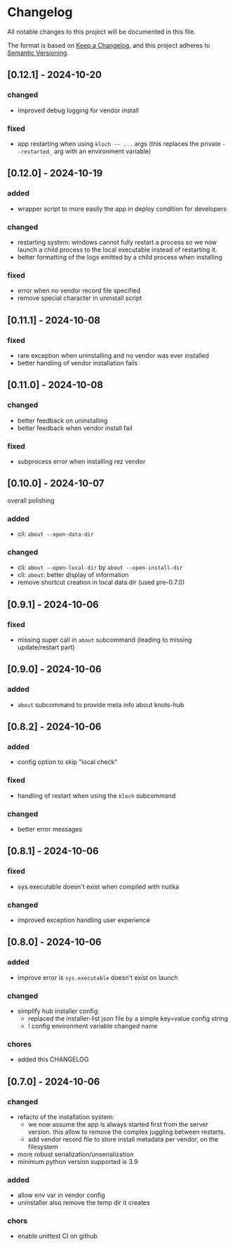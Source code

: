# Changelog

All notable changes to this project will be documented in this file.

The format is based on [Keep a Changelog](https://keepachangelog.com/en/1.0.0/),
and this project adheres to [Semantic Versioning](https://semver.org/spec/v2.0.0.html).

## [0.12.1] - 2024-10-20

### changed

- improved debug logging for vendor install

### fixed

- app restarting when using `kloch -- ...` args 
  (this replaces the private `--restarted_` arg with an environment variable)

## [0.12.0] - 2024-10-19

### added

- wrapper script to more easily the app in deploy condition for developers

### changed

- restarting system: windows cannot fully restart a process so we now launch
  a child process to the local executable instead of restarting it.
- better formatting of the logs emitted by a child process when installing

### fixed

- error when no vendor record file specified
- remove special character in uninstall script

## [0.11.1] - 2024-10-08

### fixed

- rare exception when uninstalling and no vendor was ever installed
- better handling of vendor installation fails

## [0.11.0] - 2024-10-08

### changed

- better feedback on uninstalling
- better feedback when vendor install fail

### fixed

- subprocess error when installing rez vendor

## [0.10.0] - 2024-10-07

overall polishing

### added

- cli: `about --open-data-dir`

### changed

- cli: `about --open-local-dir` by `about --open-install-dir`
- cli: `about`: better display of information
- remove shortcut creation in local data dir (used pre-0.7.0)

## [0.9.1] - 2024-10-06

### fixed

- missing super call in `about` subcommand (leading to missing update/restart part)

## [0.9.0] - 2024-10-06

### added

- `about` subcommand to provide meta info about knots-hub

## [0.8.2] - 2024-10-06

### added

- config option to skip "local check"

### fixed

- handling of restart when using the `kloch` subcommand

### changed

- better error messages 


## [0.8.1] - 2024-10-06

### fixed

- sys.executable doesn't exist when compiled with nuitka

### changed

- improved exception handling user experience


## [0.8.0] - 2024-10-06

### added

- improve error is `sys.executable` doesn't exist on launch

### changed

- simplify hub installer config:
  - replaced the installer-list json file by a simple key=value config string
  - ! config environment variable changed name

### chores

- added this CHANGELOG

## [0.7.0] - 2024-10-06

### changed

- refacto of the installation system:
  - we now assume the app is always started first from the server version. this allow to remove the complex juggling between restarts.
  - add vendor record file to store install metadata per vendor, on the filesystem
- more robust serialization/unserialization
- minimum python version supported is 3.9

### added

- allow env var in vendor config
- uninstaller also remove the temp dir it creates

### chors

- enable unittest CI on github